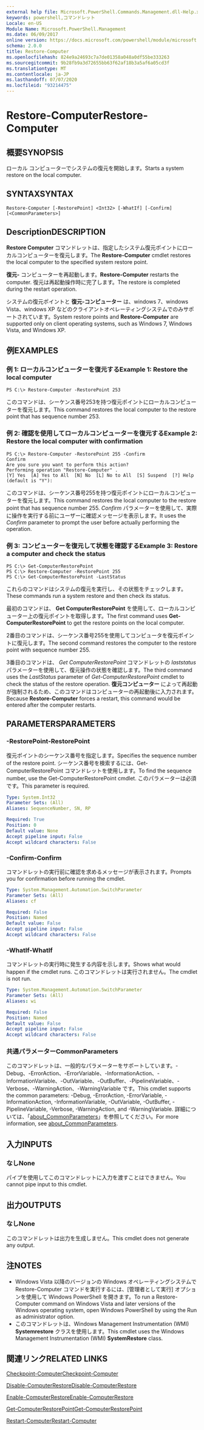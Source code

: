 ```yaml
---
external help file: Microsoft.PowerShell.Commands.Management.dll-Help.xml
keywords: powershell,コマンドレット
Locale: en-US
Module Name: Microsoft.PowerShell.Management
ms.date: 06/09/2017
online version: https://docs.microsoft.com/powershell/module/microsoft.powershell.management/restore-computer?view=powershell-5.1&WT.mc_id=ps-gethelp
schema: 2.0.0
title: Restore-Computer
ms.openlocfilehash: 824e9a24693c7a7de01358a048a0df55be333263
ms.sourcegitcommit: 9b28fb9a3d72655bb63f62af18b3a5af6a05cd3f
ms.translationtype: MT
ms.contentlocale: ja-JP
ms.lasthandoff: 07/07/2020
ms.locfileid: "93214475"
---
```

# <span data-ttu-id="bab32-103">Restore-Computer</span><span class="sxs-lookup"><span data-stu-id="bab32-103">Restore-Computer</span></span>

## <span data-ttu-id="bab32-104">概要</span><span class="sxs-lookup"><span data-stu-id="bab32-104">SYNOPSIS</span></span>
<span data-ttu-id="bab32-105">ローカル コンピューターでシステムの復元を開始します。</span><span class="sxs-lookup"><span data-stu-id="bab32-105">Starts a system restore on the local computer.</span></span>

## <span data-ttu-id="bab32-106">SYNTAX</span><span class="sxs-lookup"><span data-stu-id="bab32-106">SYNTAX</span></span>

```
Restore-Computer [-RestorePoint] <Int32> [-WhatIf] [-Confirm] [<CommonParameters>]
```

## <span data-ttu-id="bab32-107">Description</span><span class="sxs-lookup"><span data-stu-id="bab32-107">DESCRIPTION</span></span>
<span data-ttu-id="bab32-108">**Restore Computer** コマンドレットは、指定したシステム復元ポイントにローカルコンピューターを復元します。</span><span class="sxs-lookup"><span data-stu-id="bab32-108">The **Restore-Computer** cmdlet restores the local computer to the specified system restore point.</span></span>

<span data-ttu-id="bab32-109">**復元-** コンピューターを再起動します。</span><span class="sxs-lookup"><span data-stu-id="bab32-109">**Restore-Computer** restarts the computer.</span></span>
<span data-ttu-id="bab32-110">復元は再起動操作時に完了します。</span><span class="sxs-lookup"><span data-stu-id="bab32-110">The restore is completed during the restart operation.</span></span>

<span data-ttu-id="bab32-111">システムの復元ポイントと **復元-コンピューター** は、windows 7、windows Vista、windows XP などのクライアントオペレーティングシステムでのみサポートされています。</span><span class="sxs-lookup"><span data-stu-id="bab32-111">System restore points and **Restore-Computer** are supported only on client operating systems, such as Windows 7, Windows Vista, and Windows XP.</span></span>

## <span data-ttu-id="bab32-112">例</span><span class="sxs-lookup"><span data-stu-id="bab32-112">EXAMPLES</span></span>

### <span data-ttu-id="bab32-113">例 1: ローカルコンピューターを復元する</span><span class="sxs-lookup"><span data-stu-id="bab32-113">Example 1: Restore the local computer</span></span>

```
PS C:\> Restore-Computer -RestorePoint 253
```

<span data-ttu-id="bab32-114">このコマンドは、シーケンス番号253を持つ復元ポイントにローカルコンピューターを復元します。</span><span class="sxs-lookup"><span data-stu-id="bab32-114">This command restores the local computer to the restore point that has sequence number 253.</span></span>

### <span data-ttu-id="bab32-115">例 2: 確認を使用してローカルコンピューターを復元する</span><span class="sxs-lookup"><span data-stu-id="bab32-115">Example 2: Restore the local computer with confirmation</span></span>

```
PS C:\> Restore-Computer -RestorePoint 255 -Confirm
Confirm
Are you sure you want to perform this action?
Performing operation "Restore-Computer" .
[Y] Yes  [A] Yes to All  [N] No  [L] No to All  [S] Suspend  [?] Help (default is "Y"):
```

<span data-ttu-id="bab32-116">このコマンドは、シーケンス番号255を持つ復元ポイントにローカルコンピューターを復元します。</span><span class="sxs-lookup"><span data-stu-id="bab32-116">This command restores the local computer to the restore point that has sequence number 255.</span></span>
<span data-ttu-id="bab32-117">*Confirm* パラメーターを使用して、実際に操作を実行する前にユーザーに確認メッセージを表示します。</span><span class="sxs-lookup"><span data-stu-id="bab32-117">It uses the *Confirm* parameter to prompt the user before actually performing the operation.</span></span>

### <span data-ttu-id="bab32-118">例 3: コンピューターを復元して状態を確認する</span><span class="sxs-lookup"><span data-stu-id="bab32-118">Example 3: Restore a computer and check the status</span></span>

```
PS C:\> Get-ComputerRestorePoint
PS C:\> Restore-Computer -RestorePoint 255
PS C:\> Get-ComputerRestorePoint -LastStatus
```

<span data-ttu-id="bab32-119">これらのコマンドはシステムの復元を実行し、その状態をチェックします。</span><span class="sxs-lookup"><span data-stu-id="bab32-119">These commands run a system restore and then check its status.</span></span>

<span data-ttu-id="bab32-120">最初のコマンドは、 **Get ComputerRestorePoint** を使用して、ローカルコンピューター上の復元ポイントを取得します。</span><span class="sxs-lookup"><span data-stu-id="bab32-120">The first command uses **Get-ComputerRestorePoint** to get the restore points on the local computer.</span></span>

<span data-ttu-id="bab32-121">2番目のコマンドは、シーケンス番号255を使用してコンピュータを復元ポイントに復元します。</span><span class="sxs-lookup"><span data-stu-id="bab32-121">The second command restores the computer to the restore point with sequence number 255.</span></span>

<span data-ttu-id="bab32-122">3番目のコマンドは、 *Get ComputerRestorePoint* コマンドレットの *laststatus* パラメーターを使用して、復元操作の状態を確認します。</span><span class="sxs-lookup"><span data-stu-id="bab32-122">The third command uses the *LastStatus* parameter of *Get-ComputerRestorePoint* cmdlet to check the status of the restore operation.</span></span>
<span data-ttu-id="bab32-123">**復元コンピューター** によって再起動が強制されるため、このコマンドはコンピューターの再起動後に入力されます。</span><span class="sxs-lookup"><span data-stu-id="bab32-123">Because **Restore-Computer** forces a restart, this command would be entered after the computer restarts.</span></span>

## <span data-ttu-id="bab32-124">PARAMETERS</span><span class="sxs-lookup"><span data-stu-id="bab32-124">PARAMETERS</span></span>

### <span data-ttu-id="bab32-125">-RestorePoint</span><span class="sxs-lookup"><span data-stu-id="bab32-125">-RestorePoint</span></span>
<span data-ttu-id="bab32-126">復元ポイントのシーケンス番号を指定します。</span><span class="sxs-lookup"><span data-stu-id="bab32-126">Specifies the sequence number of the restore point.</span></span>
<span data-ttu-id="bab32-127">シーケンス番号を検索するには、Get-ComputerRestorePoint コマンドレットを使用します。</span><span class="sxs-lookup"><span data-stu-id="bab32-127">To find the sequence number, use the Get-ComputerRestorePoint cmdlet.</span></span>
<span data-ttu-id="bab32-128">このパラメーターは必須です。</span><span class="sxs-lookup"><span data-stu-id="bab32-128">This parameter is required.</span></span>

```yaml
Type: System.Int32
Parameter Sets: (All)
Aliases: SequenceNumber, SN, RP

Required: True
Position: 0
Default value: None
Accept pipeline input: False
Accept wildcard characters: False
```

### <span data-ttu-id="bab32-129">-Confirm</span><span class="sxs-lookup"><span data-stu-id="bab32-129">-Confirm</span></span>
<span data-ttu-id="bab32-130">コマンドレットの実行前に確認を求めるメッセージが表示されます。</span><span class="sxs-lookup"><span data-stu-id="bab32-130">Prompts you for confirmation before running the cmdlet.</span></span>

```yaml
Type: System.Management.Automation.SwitchParameter
Parameter Sets: (All)
Aliases: cf

Required: False
Position: Named
Default value: False
Accept pipeline input: False
Accept wildcard characters: False
```

### <span data-ttu-id="bab32-131">-WhatIf</span><span class="sxs-lookup"><span data-stu-id="bab32-131">-WhatIf</span></span>
<span data-ttu-id="bab32-132">コマンドレットの実行時に発生する内容を示します。</span><span class="sxs-lookup"><span data-stu-id="bab32-132">Shows what would happen if the cmdlet runs.</span></span>
<span data-ttu-id="bab32-133">このコマンドレットは実行されません。</span><span class="sxs-lookup"><span data-stu-id="bab32-133">The cmdlet is not run.</span></span>

```yaml
Type: System.Management.Automation.SwitchParameter
Parameter Sets: (All)
Aliases: wi

Required: False
Position: Named
Default value: False
Accept pipeline input: False
Accept wildcard characters: False
```

### <span data-ttu-id="bab32-134">共通パラメーター</span><span class="sxs-lookup"><span data-stu-id="bab32-134">CommonParameters</span></span>
<span data-ttu-id="bab32-135">このコマンドレットは、一般的なパラメーターをサポートしています。-Debug、-ErrorAction、-ErrorVariable、-InformationAction、-InformationVariable、-OutVariable、-OutBuffer、-PipelineVariable、-Verbose、-WarningAction、-WarningVariable です。</span><span class="sxs-lookup"><span data-stu-id="bab32-135">This cmdlet supports the common parameters: -Debug, -ErrorAction, -ErrorVariable, -InformationAction, -InformationVariable, -OutVariable, -OutBuffer, -PipelineVariable, -Verbose, -WarningAction, and -WarningVariable.</span></span> <span data-ttu-id="bab32-136">詳細については、「[about_CommonParameters](https://go.microsoft.com/fwlink/?LinkID=113216)」を参照してください。</span><span class="sxs-lookup"><span data-stu-id="bab32-136">For more information, see [about_CommonParameters](https://go.microsoft.com/fwlink/?LinkID=113216).</span></span>

## <span data-ttu-id="bab32-137">入力</span><span class="sxs-lookup"><span data-stu-id="bab32-137">INPUTS</span></span>

### <span data-ttu-id="bab32-138">なし</span><span class="sxs-lookup"><span data-stu-id="bab32-138">None</span></span>
<span data-ttu-id="bab32-139">パイプを使用してこのコマンドレットに入力を渡すことはできません。</span><span class="sxs-lookup"><span data-stu-id="bab32-139">You cannot pipe input to this cmdlet.</span></span>

## <span data-ttu-id="bab32-140">出力</span><span class="sxs-lookup"><span data-stu-id="bab32-140">OUTPUTS</span></span>

### <span data-ttu-id="bab32-141">なし</span><span class="sxs-lookup"><span data-stu-id="bab32-141">None</span></span>
<span data-ttu-id="bab32-142">このコマンドレットは出力を生成しません。</span><span class="sxs-lookup"><span data-stu-id="bab32-142">This cmdlet does not generate any output.</span></span>

## <span data-ttu-id="bab32-143">注</span><span class="sxs-lookup"><span data-stu-id="bab32-143">NOTES</span></span>

* <span data-ttu-id="bab32-144">Windows Vista 以降のバージョンの Windows オペレーティングシステムで Restore-Computer コマンドを実行するには、[管理者として実行] オプションを使用して Windows PowerShell を開きます。</span><span class="sxs-lookup"><span data-stu-id="bab32-144">To run a Restore-Computer command on Windows Vista and later versions of the Windows operating system, open Windows PowerShell by using the Run as administrator option.</span></span>
* <span data-ttu-id="bab32-145">このコマンドレットは、Windows Management Instrumentation (WMI) **Systemrestore** クラスを使用します。</span><span class="sxs-lookup"><span data-stu-id="bab32-145">This cmdlet uses the Windows Management Instrumentation (WMI) **SystemRestore** class.</span></span>

## <span data-ttu-id="bab32-146">関連リンク</span><span class="sxs-lookup"><span data-stu-id="bab32-146">RELATED LINKS</span></span>

[<span data-ttu-id="bab32-147">Checkpoint-Computer</span><span class="sxs-lookup"><span data-stu-id="bab32-147">Checkpoint-Computer</span></span>](Checkpoint-Computer.md)

[<span data-ttu-id="bab32-148">Disable-ComputerRestore</span><span class="sxs-lookup"><span data-stu-id="bab32-148">Disable-ComputerRestore</span></span>](Disable-ComputerRestore.md)

[<span data-ttu-id="bab32-149">Enable-ComputerRestore</span><span class="sxs-lookup"><span data-stu-id="bab32-149">Enable-ComputerRestore</span></span>](Enable-ComputerRestore.md)

[<span data-ttu-id="bab32-150">Get-ComputerRestorePoint</span><span class="sxs-lookup"><span data-stu-id="bab32-150">Get-ComputerRestorePoint</span></span>](Get-ComputerRestorePoint.md)

[<span data-ttu-id="bab32-151">Restart-Computer</span><span class="sxs-lookup"><span data-stu-id="bab32-151">Restart-Computer</span></span>](Restart-Computer.md)
